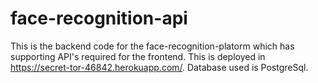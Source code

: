 # face-recognition-api
This is the backend code for the face-recognition-platorm which has supporting API's required for the frontend. This is deployed in https://secret-tor-46842.herokuapp.com/.
Database used is PostgreSql. 
